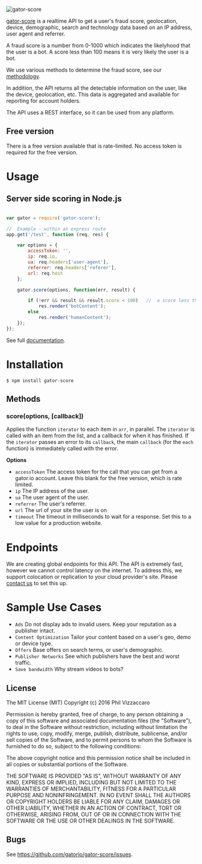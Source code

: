 ![gator-score](https://gator.io/images/logo-light-background.png "gator-score")

[gator-score](https://gator.io) is a realtime API to get a user's fraud score, geolocation, device, demographic, search and technology data based on an IP address, user agent and referrer.  

A fraud score is a number from 0-1000 which indicates the likelyhood that the user is a bot.  A score less than 100 means it is very likely the user is a bot.

We use various methods to determine the fraud score, see our [methodology](https://gator.io/how).

In addition, the API returns all the detectable information on the user, like the device, geolocation, etc.  This data is aggregated and available for reporting for account holders.

The API uses a REST interface, so it can be used from any platform.

## Free version
There is a free version available that is rate-limited.  No access token is required for the free version.

# Usage

## Server side scoring in Node.js
```javascript

var gator = require('gator-score');

//  Example - within an express route
app.get('/test', function (req, res) {

    var options = {
        accessToken: '',                    
        ip: req.ip,
        ua: req.headers['user-agent'],
        referrer: req.headers['referer'],
        url: req.host
    };

    gator.score(options, function(err, result) {

        if (!err && result && result.score < 100)   //  a score less the 100 is very likely a bot
            res.render('botContent');
        else
            res.render('humanContent');
    });
});
```
See full [documentation](https://gator.io/developer/scoring).

# Installation

    $ npm install gator-score


## Methods

### score(options, [callback])

Applies the function `iterator` to each item in `arr`, in parallel.
The `iterator` is called with an item from the list, and a callback for when it
has finished. If the `iterator` passes an error to its `callback`, the main
`callback` (for the `each` function) is immediately called with the error.

__Options__

* `accessToken` The access token for the call that you can get from a gator.io account.  Leave this blank for the free version, which is rate limited.
* `ip` The IP address of the user.
* `ua` The user agent of the user.
* `referrer` The user's referrer.
* `url` The url of your site the user is on
* `timeout` The timeout in milliseconds to wait for a response.  Set this to a low value for a production website.

# Endpoints
We are creating global endpoints for this API.  The API is extremely fast, however we cannot control latency on the internet.  To address this, we support colocation or replication to your cloud provider's site.  Please [contact us](https://gator.io) to set this up.

# Sample Use Cases
- `Ads`	Do not display ads to invalid users. Keep your reputation as a publisher intact.
- `Content Optimization`	Tailor your content based on a user's geo, demo or device type.
- `Offers`	Base offers on search terms, or user's demographic.
- `Publisher Networks`	See which publishers have the best and worst traffic.
- `Save bandwidth`	Why stream videos to bots?

## License

The MIT License (MIT)
Copyright (c) 2016 Phil Vizzaccaro

Permission is hereby granted, free of charge, to any person obtaining a copy of
this software and associated documentation files (the "Software"), to deal in
the Software without restriction, including without limitation the rights to
use, copy, modify, merge, publish, distribute, sublicense, and/or sell copies of
the Software, and to permit persons to whom the Software is furnished to do so,
subject to the following conditions:

The above copyright notice and this permission notice shall be included in all
copies or substantial portions of the Software.

THE SOFTWARE IS PROVIDED "AS IS", WITHOUT WARRANTY OF ANY KIND, EXPRESS OR
IMPLIED, INCLUDING BUT NOT LIMITED TO THE WARRANTIES OF MERCHANTABILITY,
FITNESS FOR A PARTICULAR PURPOSE AND NONINFRINGEMENT. IN NO EVENT SHALL THE
AUTHORS OR COPYRIGHT HOLDERS BE LIABLE FOR ANY CLAIM, DAMAGES OR OTHER
LIABILITY, WHETHER IN AN ACTION OF CONTRACT, TORT OR OTHERWISE, ARISING FROM,
OUT OF OR IN CONNECTION WITH THE SOFTWARE OR THE USE OR OTHER DEALINGS IN THE
SOFTWARE.

## Bugs

See <https://github.com/gatorio/gator-score/issues>.
